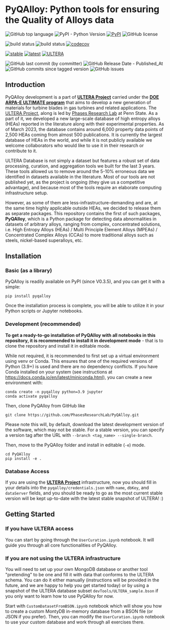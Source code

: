 # PyQAlloy: Python tools for ensuring the Quality of Alloys data

![GitHub top language](https://img.shields.io/github/languages/top/PhasesResearchLab/PyQAlloy)
![PyPI - Python Version](https://img.shields.io/pypi/pyversions/pyqalloy)
[![PyPI](https://img.shields.io/pypi/v/pyqalloy)](https://pypi.org/project/pyqalloy/)
![GitHub license](https://img.shields.io/github/license/PhasesResearchLab/PyQAlloy)

![build status](https://github.com/PhasesResearchLab/PyQAlloy/actions/workflows/test.yml/badge.svg)
![build status](https://github.com/PhasesResearchLab/PyQAlloy/actions/workflows/lastCommit.yml/badge.svg)
[![codecov](https://codecov.io/gh/PhasesResearchLab/PyQAlloy/branch/main/graph/badge.svg?token=M1DWRD4ML3)](https://codecov.io/gh/PhasesResearchLab/PyQAlloy)

[![stable](https://img.shields.io/badge/Read%20The%20Docs-Stable-green)](https://pyqalloy.readthedocs.io/en/stable/) 
[![latest](https://img.shields.io/badge/Read%20The%20Docs-Latest-green)](https://pyqalloy.readthedocs.io/en/latest/)
[![ULTERA](https://img.shields.io/badge/ULTERA-statistics-red)](https://ULTERA.org)

![GitHub last commit (by committer)](https://img.shields.io/github/last-commit/PhasesResearchLab/PyQAlloy?label=Last%20Commit)
![GitHub Release Date - Published_At](https://img.shields.io/github/release-date/PhasesResearchLab/PyQAlloy?label=Last%20Release)
![GitHub commits since tagged version](https://img.shields.io/github/commits-since/PhasesResearchLab/PyQAlloy/v0.3.0?color=g)
![GitHub issues](https://img.shields.io/github/issues/PhasesResearchLab/PyQAlloy)

## Introduction

PyQAlloy development is a part of [**ULTERA Project**](https://ultera.org) carried under the 
[**DOE ARPA-E ULTIMATE program**](https://arpa-e.energy.gov/?q=arpa-e-programs/ultimate) that
aims to develop a new generation of materials for turbine blades in gas turbines and related
applications. The [ULTERA Project](https://ultera.org), along is led by 
[Phases Research Lab](https://phaseslab.com) at Penn State. As a part of it, we developed 
a new large-scale database of high entropy alloys (HEAs) reported in the literature
along with their experimental properties. As of March 2023, the database contains
around 6,000 property data points of 2,500 HEAs coming from almost 500 publications. It is
currently the largest database of HEAs in the world, and while it is not publicly available
we welcome collaborators who would like to use it in their research or contribute to it.

ULTERA Database is not simply a dataset but features a robust set of data processing, 
curation, and aggregation tools we built for the last 3 years. These tools allowed us to 
remove around the 5-10% erroneous data we identified in datasets available in the literature.
Most of our tools are not published yet, as the project is ongoing (they give us a competitive
advantage), and because most of the tools require an elaborate computing infrastructure setup.

However, as some of them are less-infrastructure-demanding and are, at the same time
highly applicable outside HEAs, we decided to release them as separate packages. This repository
contains the first of such packages, **PyQAlloy**, which is a Python package for detecting data
abnormalities in datasets of arbitrary alloys, ranging from complex, concentrated solutions, i.e.
High Entropy Alloys (HEAs) / Multi Principle Element Alloys (MPEAs) / Concentrated Complex Alloys 
(CCAs) to more traditional alloys such as steels, nickel-based superalloys, etc.

## Installation

### Basic (as a library)

PyQAlloy is readily available on PyPI (since V0.3.5), and you can get it with a simple:

    pip install pyqalloy

Once the installation process is complete, you will be able to utilize it in your Python scripts 
or Jupyter notebooks.


### Development (recommended)

**To get a ready-to-go installation of PyQAlloy with all notebooks in this repository, it is recommended
to install it in development mode** - that is to clone the repository and install it in editable mode. 

While not required, it is recommended to first set up a virtual environment using venv or Conda. 
This ensures that one of the required versions of Python (3.9+) is used and there are no dependency conflicts. 
If you have Conda installed on your system (see instructions at https://docs.conda.io/en/latest/miniconda.html), 
you can create a new environment with:

    conda create -n pyqalloy python=3.9 jupyter
    conda activate pyqalloy

Then, clone PyQAlloy from GitHub like

    git clone https://github.com/PhasesResearchLab/PyQAlloy.git

Please note this will, by default, download 
the latest development version of the software, which may not be stable. For a stable version, you can specify a version 
tag after the URL with `--branch <tag_name> --single-branch`.

Then, move to the PyQAlloy folder and install in editable (`-e`) mode.

    cd PyQAlloy
    pip install -e .


### Database Access 

If you are using the [**ULTERA Project**](https://ultera.org) infrastructure, now you should fill in your details into the 
`pyqalloy/credentials.json` with `name`, `dbKey`, and `dataServer` fields, and you should be ready to go as the most current 
stable version will be kept up-to-date with the latest stable snapshot of ULTERA! :)

## Getting Started 

### If you have ULTERA access

You can start by going through the `UserCuration.ipynb` notebook. It will guide you through
all core functionalities of PyQAlloy.

### If you are not using the ULTERA infrastructure 
You will need to set up your own MongoDB database or another tool
"pretending" to be one and fill it with data that conforms to the ULTERA schema. You can do it either manually
(instructions will be provided in the future, and we are happy to help you get started today) or by using
a snapshot of the ULTERA database subset `devTools/ULTERA_sample.bson` if you only want to learn how to use PyQAlloy
for now.

Start with `CustomDatasetFromBSON.ipynb` notebook which will show you how to create a custom MontyDB in-memory database
from a BSON file (or JSON if you prefer). Then, you can modify the `UserCuration.ipynb` notebook to use your custom 
database and work through all exercises there.
